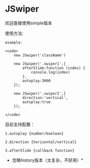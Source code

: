 # JSwiper

欢迎直接使用simple版本

使用方法:

    example:

    <code>
        new JSwiper('className')
        
        new JSwiper('.swiper1',{
            afterSlide:function (index) {
                console.log(index)
            },
            autoplay:3000
        });

        new JSwiper('.swiper2',{
            direction:'vertical',
            autoplay:true
        });

    </code>    
    

目前支持配置：

    1.autoplay {number/boolean}

    2.direction {horizontal/vertical}

    3.afterSlide {callback function}
    

* 忽略history版本（太复杂，不好用）*


